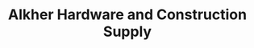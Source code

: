 ---
title: "Alkher Hardware and Construction Supply"
url: /bay/alkher-hardware-and-construction-supply/
shop: Eisenwaren
---